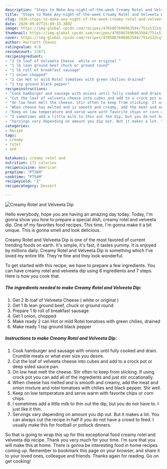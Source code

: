 ```yaml
---
description: "Steps to Make Any-night-of-the-week Creamy Rotel and Velveeta Dip"
title: "Steps to Make Any-night-of-the-week Creamy Rotel and Velveeta Dip"
slug: 1936-steps-to-make-any-night-of-the-week-creamy-rotel-and-velveeta-dip
date: 2020-09-07T15:49:33.380Z
image: https://img-global.cpcdn.com/recipes/4705867696963584/751x532cq70/creamy-rotel-and-velveeta-dip-recipe-main-photo.jpg
thumbnail: https://img-global.cpcdn.com/recipes/4705867696963584/751x532cq70/creamy-rotel-and-velveeta-dip-recipe-main-photo.jpg
cover: https://img-global.cpcdn.com/recipes/4705867696963584/751x532cq70/creamy-rotel-and-velveeta-dip-recipe-main-photo.jpg
author: Harriett Chavez
ratingvalue: 4.8
reviewcount: 12671
recipeingredient:
- "2 lb loaf of Velveeta Cheese  white or original "
- "1 lb lean ground beef chuck or ground round"
- "1 lb roll of breakfast sausage"
- "1 onion chopped"
- "2 can Hot or mild Rotel tomatoes with green chilies drained"
- "1 tsp ground black pepper"
recipeinstructions:
- "Cook hamburger and sausage with onions until fully cooked and drain. Crumble meats or what ever size you desire."
- "Cut the loaf of velveeta cheese into cubes and add to a crock pot or deep sided sauce pan."
- "On low heat melt the cheese. Stir often to keep from sticking. If using crock pot you can add all of the ingredients and just stir occationally."
- "When cheese has melted and is smooth and creamy, add the meat and onion mixture and rotel tomatoes with chilies and black pepper. Stir well."
- "Keep on low temperature and serve warm with favorite chips or corn chips."
- "I sometimes add a little milk to thin out the dip, but you do not have to. I just like it thin."
- "Servings vary depending on amount you dip out. But it makes a lot. You can always cut the recipe in half if you do not have a crowd to feed. I usually make this for football or potluck dinners."
categories:
- Recipe
tags:
- creamy
- rotel
- and

katakunci: creamy rotel and 
nutrition: 171 calories
recipecuisine: American
preptime: "PT36M"
cooktime: "PT54M"
recipeyield: "3"
recipecategory: Dessert

---
```



![Creamy Rotel and Velveeta Dip](https://img-global.cpcdn.com/recipes/4705867696963584/751x532cq70/creamy-rotel-and-velveeta-dip-recipe-main-photo.jpg)

Hello everybody, hope you are having an amazing day today. Today, I'm gonna show you how to prepare a special dish, creamy rotel and velveeta dip. One of my favorites food recipes. This time, I'm gonna make it a bit unique. This is gonna smell and look delicious.



Creamy Rotel and Velveeta Dip is one of the most favored of current trending foods on earth. It's simple, it's fast, it tastes yummy. It is enjoyed by millions daily. Creamy Rotel and Velveeta Dip is something which I've loved my entire life. They're fine and they look wonderful.


To get started with this recipe, we have to prepare a few ingredients. You can have creamy rotel and velveeta dip using 6 ingredients and 7 steps. Here is how you cook that.

<!--inarticleads1-->

##### The ingredients needed to make Creamy Rotel and Velveeta Dip:

1. Get 2 lb loaf of Velveeta Cheese ( white or original )
1. Get 1 lb lean ground beef, chuck or ground round
1. Prepare 1 lb roll of breakfast sausage
1. Get 1 onion, chopped
1. Make ready 2 can Hot or mild Rotel tomatoes with green chilies, drained
1. Make ready 1 tsp ground black pepper




<!--inarticleads2-->

##### Instructions to make Creamy Rotel and Velveeta Dip:

1. Cook hamburger and sausage with onions until fully cooked and drain. Crumble meats or what ever size you desire.
1. Cut the loaf of velveeta cheese into cubes and add to a crock pot or deep sided sauce pan.
1. On low heat melt the cheese. Stir often to keep from sticking. If using crock pot you can add all of the ingredients and just stir occationally.
1. When cheese has melted and is smooth and creamy, add the meat and onion mixture and rotel tomatoes with chilies and black pepper. Stir well.
1. Keep on low temperature and serve warm with favorite chips or corn chips.
1. I sometimes add a little milk to thin out the dip, but you do not have to. I just like it thin.
1. Servings vary depending on amount you dip out. But it makes a lot. You can always cut the recipe in half if you do not have a crowd to feed. I usually make this for football or potluck dinners.




So that is going to wrap this up for this exceptional food creamy rotel and velveeta dip recipe. Thank you very much for your time. I'm sure that you will make this at home. There is gonna be interesting food in home recipes coming up. Remember to bookmark this page on your browser, and share it to your loved ones, colleague and friends. Thanks again for reading. Go on get cooking!

